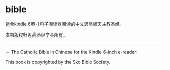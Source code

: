# bible
适合kindle 6英寸电子阅读器阅读的中文思高版天主教圣经。

本书版权归思高圣经学会所有。

－－－－－－－－－－－－－－－－－－－－－－－－－－－－－－－－－－－－－
The Catholic Bible in Chinese for the Kindle 6-inch e-reader.

This book is copyrighted by the Sko Bible Society.
